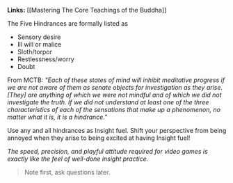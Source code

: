 **Links:** [[Mastering The Core Teachings of the Buddha]]

The Five Hindrances are formally listed as 
- Sensory desire
- Ill will or malice
- Sloth/torpor
- Restlessness/worry
- Doubt


From MCTB:
*"Each of these states of mind will inhibit meditative progress if we are not aware of them as senate objects for investigation as they arise. [They] are anything of which we were not mindful and of which we did not investigate the truth. If we did not understand at least one of the three characteristics of each of the sensations that make up a phenomenon, no matter what it is, it is a hindrance."*

Use any and all hindrances as Insight fuel. Shift your perspective from being annoyed when they arise to being excited at having Insight fuel!

*The speed, precision, and playful attitude required for video games is exactly like the feel of well-done insight practice.*

> Note first, ask questions later.